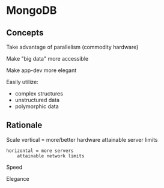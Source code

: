 # MongoDB

## Concepts
Take advantage of parallelism (commodity hardware)

Make "big data" more accessible

Make app-dev more elegant

Easily utilize:
- complex structures
- unstructured data
- polymorphic data


## Rationale
Scale
    vertical = more/better hardware
        attainable server limits

    horizontal = more servers
        attainable network limits

Speed

Elegance
